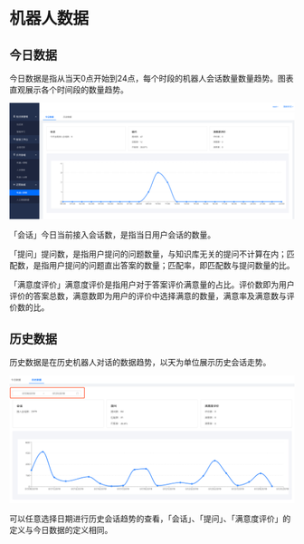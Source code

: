 # 机器人数据

## 今日数据

今日数据是指从当天0点开始到24点，每个时段的机器人会话数量数量趋势。图表直观展示各个时间段的数量趋势。

![](../.gitbook/assets/tu-pian%20%2810%29.png)

「会话」今日当前接入会话数，是指当日用户会话的数量。

「提问」提问数，是指用户提问的问题数量，与知识库无关的提问不计算在内；匹配数，是指用户提问的问题直出答案的数量；匹配率，即匹配数与提问数量的比。

「满意度评价」满意度评价是指用户对于答案评价满意量的占比。评价数即为用户评价的答案总数，满意数即为用户的评价中选择满意的数量，满意率及满意数与评价数的比。

## 历史数据

历史数据是在历史机器人对话的数据趋势，以天为单位展示历史会话走势。

![](../.gitbook/assets/tu-pian%20%2821%29.png)

可以任意选择日期进行历史会话趋势的查看，「会话」、「提问」、「满意度评价」的定义与今日数据的定义相同。


